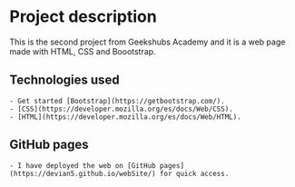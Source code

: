 # Project description 

This is the second project from Geekshubs Academy and it is a web page made with HTML, CSS and Boootstrap.

## Technologies used

    - Get started [Bootstrap](https://getbootstrap.com/).
    - [CSS](https://developer.mozilla.org/es/docs/Web/CSS).
    - [HTML](https://developer.mozilla.org/es/docs/Web/HTML).

## GitHub pages
    - I have deployed the web on [GitHub pages](https://devian5.github.io/webSite/) for quick access.
